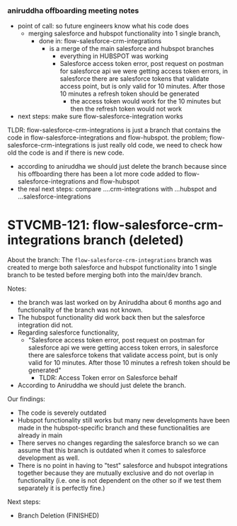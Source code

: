 ### aniruddha offboarding meeting notes
- point of call: so future engineers know what his code does
	- merging salesforce and hubspot functionality into 1 single branch, 
		- done in: flow-salesforce-crm-integrations
			-  is a merge of the main salesforce and hubspot branches 
				- everything in HUBSPOT was working
				- Salesforce access token error, post request on postman for salesforce api we were getting access token errors, in salesforce there are salesforce tokens that validate access point, but is only valid for 10 minutes. After those 10 minutes a refresh token should be generated 
					- the access token would work for the 10 minutes but then the refresh token would not work
- next steps: make sure flow-salesforce-integration works


TLDR: flow-salesforce-crm-integrations is just a branch that contains the code in flow-salesforce-integrations and flow-hubspot. the problem; flow-salesforce-crm-integrations is just really old code, we need to check how old the code is and if there is new code. 
- according to aniruddha we should just delete the branch because since his offboarding there has been a lot more code added to flow-salesforce-integrations and flow-hubspot 
- the real next steps: compare ....crm-integrations with ...hubspot and ...salesforce-integrations 

# STVCMB-121: flow-salesforce-crm-integrations branch (deleted)

About the branch: The `flow-salesforce-crm-integrations` branch was created to merge both salesforce and hubspot functionality into 1 single branch to be tested before merging both into the main/dev branch. 

Notes:
- the branch was last worked on by Aniruddha about 6 months ago and functionality of the branch was not known.
- The hubspot functionality did work back then but the salesforce integration did not.
- Regarding salesforce functionality, 
	- "Salesforce access token error, post request on postman for salesforce api we were getting access token errors, in salesforce there are salesforce tokens that validate access point, but is only valid for 10 minutes. After those 10 minutes a refresh token should be generated" 
		- TLDR: Access Token error on Salesforce behalf 
- According to Aniruddha we should just delete the branch.

Our findings:
- The code is severely outdated
- Hubspot functionality still works but many new developments have been made in the hubspot-specific branch and these functionalities are already in main
- There serves no changes regarding the salesforce branch so we can assume that this branch is outdated when it comes to salesforce development as well.
- There is no point in having to "test" salesforce and hubspot integrations together because they are mutually exclusive and do not overlap in functionality (i.e. one is not dependent on the other so if we test them separately it is perfectly fine.)

Next steps:
- Branch Deletion (FINISHED)